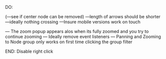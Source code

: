 DO:

(—see if center node can be removed)
—length of arrows should be shorter
—ideally nothing crossing
—Insure mobile versions work on touch

— The zoom popup appears alos when its fully zoomed and you try to continue zooming
— Ideally remove event listeners
— Panning and Zooming to Node group only works on first time clicking the group filter

END: Disable right click

